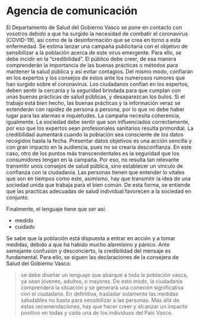 # Agencia de comunicación

El Departamento de Salud del Gobierno Vasco se pone en contacto con vosotros debido a que ha surgido la necesidad de combatir el coronavirus (COVID-19), así como de la desinformación que se crea en torno a esta enfermedad. Se estima lanzar una campaña publicitaria con el objetivo de sensibilizar a la población acerca de este virus emergente. Para ello, se debe incidir en la “credibilidad”. El público debe creer, de esa manera comprenderán la importancia de las buenas prácticas o métodos para mantener la salud pública y así evitar contagios. Del mismo modo, confiarán en los expertos y los consejos de estos ante los numerosos rumores que han surgido sobre el coronavirus. Los ciudadanos confían en los expertos, deben sentir la cercanía y la seguridad brindada para que cumplan con unas buenas prácticas de salud públicas, y desaparezcan los bulos. Si el trabajo está bien hecho, las buenas prácticas y la información veraz se extenderán con rapidez de persona a persona, por lo que no debe haber lugar para las alarmas e inquietudes.
La campaña necesita coherencia, igualmente. La sociedad debe sentir que son influenciados correctamente, por eso que los expertos sean profesionales sanitarios resulta primordial. La credibilidad aumentará cuando la población sea consciente de los datos recogidos hasta la fecha. Presentar datos objetivos es una acción sencilla y con gran impacto en la audiencia, pues no se crearía desconfianza. En este caso, otro de los puntos más transcendentales es la seguridad que los consumidores tengan en la campaña. Por eso, no resulta tan relevante transmitir unos consejos de salud pública, sino establecer un vinculo de confianza con la ciudadanía. Las personas tienen que entender lo vitales que son en tiempos como este, asimismo, hay que transmitir la idea de una sociedad unida que trabaja para el bien común. De esta forma, se entiende que las practicas adecuadas de salud individual favorecen a la sociedad en conjunto.

Finalmente, el lenguaje tiene que ser así:
- medido
- cuidado

Se sabe que la población está dispuesta a entrar en acción y a tomar medidas, debido a que ha habido mucho alarmismo y pánico. Ante semejante confusión y desconcierto, la credibilidad del mensaje es fundamental. Para ello, se siguen las declaraciones de la consejera de Salud del Gobierno Vasco: 
> se debe diseñar un lenguaje que abarque a toda la población vasca, ya sean jóvenes, adultos, o mayores. De este modo, la ciudadanía comprenderá la situación y se generará una conexión significativa con el ciudadano. En definitiva, trasladar solamente las medidas saludables no basta para sensibilizar a las personas. Más allá de estas recomendaciones, hay que hacer creer y alcanzar un impacto positivo en todas y cada una de los individuos del País Vasco. 